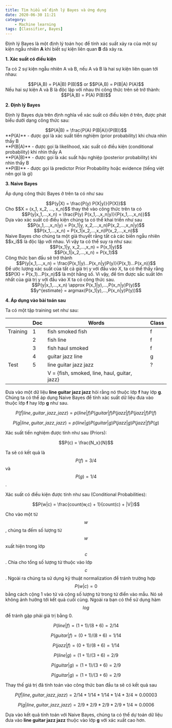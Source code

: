```yaml
---
title: Tìm hiểu về định lý Bayes và ứng dụng
date: 2020-06-30 11:21
category:
    - Machine learning
tags: [Classifier, Bayes]
---
```

Định lý Bayes là một định lý toán học để tính xác suất xảy ra của một sự kiện ngẫu nhiên **A**
khi biết sự kiện liên quan **B** đã xảy ra.

**1. Xác suất có điều kiện**

Ta có 2 sự kiện ngẫu nhiên A và B, nếu A và B là hai sự kiện liên quan tới nhau:
<center>$$P(A,B) = P(A|B) P(B)$$ or $$P(A,B) = P(B|A) P(A)$$</center>
Nếu hai sự kiện A và B là độc lập với nhau thì công thức trên sẽ trở thành:
<center>$$P(A,B) = P(A) P(B)$$</center>

**2. Định lý Bayes**

Định lý Bayes dựa trên định nghĩa về xác suất có điều kiện ở trên, được phát biểu dưới
dạng công thức sau:
<center>$$P(A|B) = \frac{P(A) P(B|A)}{P(B)}$$</center>
**P(A)** - được gọi là xác suất tiền nghiệm (prior probability) khi chưa nhìn thấy B<br/>
**P(B|A)** - được gọi là likelihood, xác suất có điều kiện (conditional probability) khi nhìn thấy A<br/>
**P(A|B)** - được gọi là xác suất hậu nghiệp (posterior probability) khi nhìn thấy B<br/>
**P(B)** - được gọi là predictor Prior Probability hoặc evidence (tiếng việt nên gọi là gì)<br/>

**3. Naive Bayes**

Áp dụng công thức Bayes ở trên ta có như sau
<center>$$P(y|X) = \frac{P(y) P(X|y)}{P(X)}$$</center>
Cho $$X = (x_1, x_2, ..., x_n)$$ thay thế vào công thức trên ta có
<center>$$P(y|x_1,...,x_n) = \frac{P(y) P(x_1,..,x_n|y)}{P(x_1,...,x_n)}$$</center>
Dựa vào xác suất có điều kiện chúng ta có thể khai triển như sau
<center>$$P(x_1,...,x_n|y) = P(x_1|y, x_2,...,x_n)P(x_2,...,x_n|y)$$</center>
<center>$$P(x_1,...,x_n) = P(x_1|x_2,...,x_n)P(x_2,...,x_n)$$</center>
Naive Bayes cho chúng ta một giả thuyết rằng tất cả các biến ngẫu nhiên $$x_i$$ là độc lập với nhau.
Vì vậy ta có thể suy ra như sau:
<center>$$P(x_1|y, x_2,...,x_n) = P(x_1|y)$$</center>
<center>$$P(x_1|x_2,...,x_n) = P(x_1)$$</center>
Công thức ban đầu sẽ trở thành
<center>$$P(y|x_1,...,x_n) = \frac{P(x_1|y)...P(x_n|y)P(y)}{P(x_1)...P(x_n)}$$</center>
Để ước lượng xác suất của tất cả giá trị y với đầu vào X, ta có thể thấy rằng
$$P(X) = P(x_1)...P(x_n)$$ là một hằng số. Vì vậy, để tìm được sắc suất lớn nhất của giá trị y
với đầu vào X ta có công thức sau.
<center>$$P(y|x_1,...,x_n) \approx P(x_1|y),...,P(x_n|y)P(y)$$</center>
<center>$$y^{estimate} = argmax(P(x_1|y),...,P(x_n|y)P(y))$$</center>

**4. Áp dụng vào bài toán sau**

Ta có một tập training set như sau:

||Doc|Words|Class|
| --- | --- | --- |---|
|Training|1|fish smoked fish|f|
||2|fish line|f|
||3|fish haul smoked|f|
||4|guitar jazz line|g|
|Test|5|line guitar jazz jazz|?|
|||V = {fish, smoked, line, haul, guitar, jazz}|

Đưa vào một dữ liệu **line guitar jazz jazz** hỏi rằng nó thuộc lớp **f** hay lớp **g**.
Chúng ta có thể áp dụng Naive Bayes để tính xác suất dữ liệu đưa vào thuộc lớp **f** hay lớp **g** như sau.

$$P(f|line, guitar, jazz, jazz) = p(line|f) P(guitar|f) P(jazz|f) P(jazz|f) P(f)$$

$$P(g|line, guitar, jazz, jazz) = p(line|g) P(guitar|g) P(jazz|g) P(jazz|f) P(g)$$

Xác suất tiền nghiệm được tính như sau (Priors):

$$P(c) = \frac{N_x}{N}$$

Ta sẽ có kết quả là $$P(f) = 3/4$$ và $$P(g) = 1/4$$.

Xác suất có điều kiện được tính như sau (Conditional Probabilities):

$$P(w|c) = \frac{count(w,c) + 1}{count(c) + |V|}$$

Cho vào một từ $$w$$, chúng ta đếm số lượng từ $$w$$ xuất hiện trong lớp $$c$$. Chia cho tổng số lượng từ
thuộc vào lớp $$c$$. Ngoài ra chúng ta sử dụng kỹ thuật normalization để tránh trường hợp $$P(w|c) = 0$$
bằng cách cộng 1 vào tử và cộng số lượng từ trong từ điển vào mẫu. Nó sẽ không ảnh hưởng tới kết quả cuối
cùng. Ngoài ra bạn có thể sử dụng hàm $$log$$ để tránh gặp phải giá trị bằng 0.

$$P(line|f) = (1+1)/(8+6) = 2/14$$

$$P(guitar|f) = (0+1)/(8+6) = 1/14$$

$$P(jazz|f) = (0+1)/(8+6) = 1/14$$

$$P(line|g) = (1+1)/(3+6) = 2/9$$

$$P(guitar|g) = (1+1)/(3+6) = 2/9$$

$$P(guitar|g) = (1+1)/(3+6) = 2/9$$

Thay thế giá trị đã tính toán vào công thức ban đầu ta sẽ có kết quả sau

$$ P(f|line, guitar, jazz, jazz) = 2/14 * 1/14 * 1/14 * 1/4 * 3/4 \approx 0.00003$$

$$ P(g|line, guitar, jazz, jazz) = 2/9 * 2/9 * 2/9 * 2/9 * 1/4 \approx 0.0006$$

Dựa vào kết quả tính toán với Naive Bayes, chúng ta có thể dự toán dữ liệu đưa vào
**line guitar jazz jazz** thuộc vào lớp **g** với xác xuất cao hơn.
